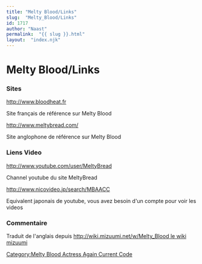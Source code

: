 ```yaml
---
title: "Melty Blood/Links"
slug:  "Melty_Blood/Links"
id: 1717
author: "Naast"
permalink:  "{{ slug }}.html"
layout:  "index.njk"
---
```


# Melty Blood/Links

### Sites

<http://www.bloodheat.fr>

Site français de référence sur Melty Blood

<http://www.meltybread.com/>

Site anglophone de référence sur Melty Blood

### Liens Video

<http://www.youtube.com/user/MeltyBread>

Channel youtube du site MeltyBread

<http://www.nicovideo.jp/search/MBAACC>

Equivalent japonais de youtube, vous avez besoin d'un compte pour voir
les videos

### Commentaire

Traduit de l'anglais depuis [http://wiki.mizuumi.net/w/Melty_Blood le
wiki
mizuumi](http://wiki.mizuumi.net/w/Melty_Blood_le_wiki_mizuumi "wikilink")

[Category:Melty Blood Actress Again Current
Code](Category:Melty_Blood_Actress_Again_Current_Code "wikilink")
